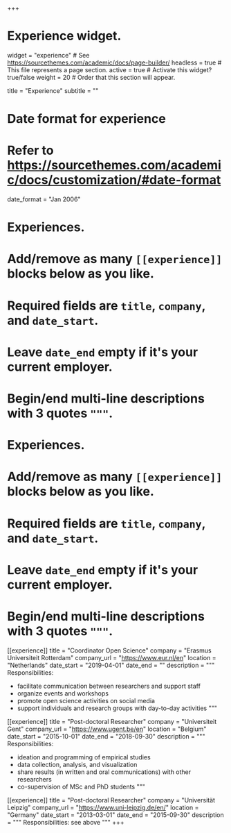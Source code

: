+++
# Experience widget.
widget = "experience"  # See https://sourcethemes.com/academic/docs/page-builder/
headless = true  # This file represents a page section.
active = true  # Activate this widget? true/false
weight = 20  # Order that this section will appear.

title = "Experience"
subtitle = ""

# Date format for experience
#   Refer to https://sourcethemes.com/academic/docs/customization/#date-format
date_format = "Jan 2006"

# Experiences.
#   Add/remove as many `[[experience]]` blocks below as you like.
#   Required fields are `title`, `company`, and `date_start`.
#   Leave `date_end` empty if it's your current employer.
#   Begin/end multi-line descriptions with 3 quotes `"""`.

# Experiences.
#   Add/remove as many `[[experience]]` blocks below as you like.
#   Required fields are `title`, `company`, and `date_start`.
#   Leave `date_end` empty if it's your current employer.
#   Begin/end multi-line descriptions with 3 quotes `"""`.
[[experience]]
  title = "Coordinator Open Science"
  company = "Erasmus Universiteit Rotterdam"
  company_url = "https://www.eur.nl/en"
  location = "Netherlands"
  date_start = "2019-04-01"
  date_end = ""
  description = """
  Responsibilities:
  
  * facilitate communication between researchers and support staff
  * organize events and workshops
  * promote open science activities on social media
  * support individuals and research groups with day-to-day activities
  """

[[experience]]
  title = "Post-doctoral Researcher"
  company = "Universiteit Gent"
  company_url = "https://www.ugent.be/en"
  location = "Belgium"
  date_start = "2015-10-01"
  date_end = "2018-09-30"
  description = """
  Responsibilities:
  
  * ideation and programming of empirical studies
  * data collection, analysis, and visualization
  * share results (in written and oral communications) with other researchers
  * co-supervision of MSc and PhD students
  """

[[experience]]
  title = "Post-doctoral Researcher"
  company = "Universität Leipzig"
  company_url = "https://www.uni-leipzig.de/en/"
  location = "Germany"
  date_start = "2013-03-01"
  date_end = "2015-09-30"
  description = """
  Responsibilities: see above
  """
+++

